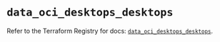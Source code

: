 # `data_oci_desktops_desktops`

Refer to the Terraform Registry for docs: [`data_oci_desktops_desktops`](https://registry.terraform.io/providers/oracle/oci/7.19.0/docs/data-sources/desktops_desktops).
